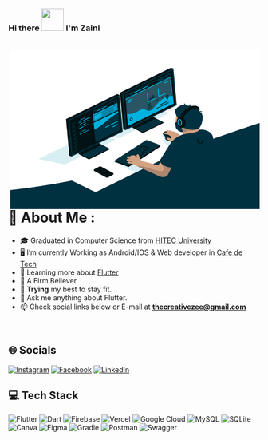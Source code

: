 ### Hi there <img src="https://raw.githubusercontent.com/nixin72/nixin72/master/wave.gif" height="45" width="45"/> I'm Zaini

<br>

<img align="right" alt="GIF" src="code.gif" width="500" height="320" />

# 💫 About Me :
- 🎓 Graduated in Computer Science from [HITEC University](https://www.hitecuni.edu.pk/)
- 🖥️ I’m currently Working as Android/IOS & Web developer in [Cafe de Tech]()
- 🌱 Learning more about [Flutter](https://flutter.dev/)
- 🕋 A Firm Believer.
- 💪 <b>Trying</b> my best to stay fit.
- 💬 Ask me anything about Flutter.
- 📫 Check social links below or E-mail at <b>thecreativezee@gmail.com</b>

<br>

## 🌐 Socials
[![Instagram](https://img.shields.io/badge/Instagram-E4405F?style=for-the-badge&logo=instagram&logoColor=white)](https://instagram.com/zayni_379) [![Facebook](https://img.shields.io/badge/Facebook-1877F2?style=for-the-badge&logo=facebook&logoColor=white)](https://www.facebook.com/the.creative.zee) [![LinkedIn](https://img.shields.io/badge/LinkedIn-0077B5?style=for-the-badge&logo=linkedin&logoColor=white)](https://linkedin.com/in/zain-ul-abidin-782b2219a)


## 💻 Tech Stack
![Flutter](https://img.shields.io/badge/Flutter-%2302569B.svg?style=for-the-badge&logo=Flutter&logoColor=white) ![Dart](https://img.shields.io/badge/dart-%230175C2.svg?style=for-the-badge&logo=dart&logoColor=white) ![Firebase](https://img.shields.io/badge/firebase-%23039BE5.svg?style=for-the-badge&logo=firebase) ![Vercel](https://img.shields.io/badge/vercel-%23000000.svg?style=for-the-badge&logo=vercel&logoColor=white) ![Google Cloud](https://img.shields.io/badge/Google%20Cloud-%234285F4.svg?style=for-the-badge&logo=google-cloud&logoColor=white) ![MySQL](https://img.shields.io/badge/mysql-%2300f.svg?style=for-the-badge&logo=mysql&logoColor=white) ![SQLite](https://img.shields.io/badge/sqlite-%2307405e.svg?style=for-the-badge&logo=sqlite&logoColor=white) ![Canva](https://img.shields.io/badge/Canva-%2300C4CC.svg?style=for-the-badge&logo=Canva&logoColor=white) ![Figma](https://img.shields.io/badge/figma-%23F24E1E.svg?style=for-the-badge&logo=figma&logoColor=white) ![Gradle](https://img.shields.io/badge/Gradle-02303A.svg?style=for-the-badge&logo=Gradle&logoColor=white) ![Postman](https://img.shields.io/badge/Postman-FF6C37?style=for-the-badge&logo=postman&logoColor=white) ![Swagger](https://img.shields.io/badge/-Swagger-%23Clojure?style=for-the-badge&logo=swagger&logoColor=white)

<br>
